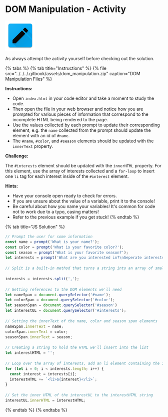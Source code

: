 # DOM Manipulation - Activity

![DOM Manipulation](../../../.gitbook/assets/activity.png)

As always attempt the activity yourself before checking out the solution.

{% tabs %}
{% tab title="Instructions" %}
{% file src="../../../.gitbook/assets/dom\_manipulation.zip" caption="DOM Manipulation Files" %}

**Instructions:**

* Open `index.html` in your code editor and take a moment to study the code.
* Then open the file in your web browser and notice how you are prompted for various pieces of information that correspond to the incomplete HTML being rendered to the page.
* Use the values collected by each prompt to update their corresponding element, e.g. the `name` collected from the prompt should update the element with an id of `#name`.
* The `#name`, `#color`, and `#season` elements should be updated with the `innerText` property.

**Challenge:**

The `#interests` element should be updated with the `innerHTML` property. For this element, use the array of interests collected and a `for-loop` to insert one `li` tag for each interest inside of the `#interest` element.

**Hints:**

* Have your console open ready to check for errors.
* If you are unsure about the value of a variable, print it to the console!
* Be careful about how you name your variables! It's common for code not to work due to a typo, casing matters!
* Refer to the previous example if you get stuck!
{% endtab %}

{% tab title="JS Solution" %}
```javascript
// Prompt the user for some information
const name = prompt('What is your name?');
const color = prompt('What is your favorite color?');
const season = prompt('What is your favorite season?');
let interests = prompt('What are you interested in?\nSeperate interests with a comma.\ne.g. hiking, fishing golf, etc.');

// Split is a built-in method that turns a string into an array of smaller strings, splitting them by a specified seperator (', in this case')

interests = interests.split(',');

// Getting references to the DOM elements we'll need
let nameSpan = document.querySelector('#name');
let colorSpan = document.querySelector('#color');
let seasonSpan = document.querySelector('#season')
let interestUL = document.querySelector('#interests');

// Setting the innerText of the name, color and season span elements
nameSpan.innerText = name;
colorSpan.innerText = color;
seasonSpan.innerText = season;

// Creating a string to hold the HTML we'll insert into the list
let interestHTML = '';

// Loop over the array of interests, add an li element containing the interest to the interestHTML string
for (let i = 0; i < interests.length; i++) {
  const interest = interests[i];
  interestHTML += `<li>${interest}</li>`;
}

// Set the inner HTML of the interestUL to the interestHTML string
interestUL.innerHTML = interestHTML;
```
{% endtab %}
{% endtabs %}

